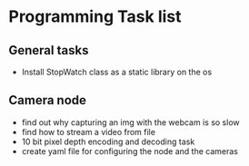 # Programming Task list

## General tasks

- Install StopWatch class as a static library on the os

## Camera node

- find out why capturing an img with the webcam is so slow
- find how to stream a video from file
- 10 bit pixel depth encoding and decoding task
- create yaml file for configuring the node and the cameras
